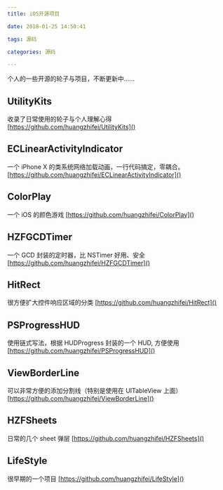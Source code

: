 ```yaml
---
title: iOS开源项目

date: 2018-01-25 14:50:41

tags: 源码

categories: 源码

---
```


个人的一些开源的轮子与项目，不断更新中......

## UtilityKits

收录了日常使用的轮子与个人理解心得 [https://github.com/huangzhifei/UtilityKits]()

## ECLinearActivityIndicator

一个 iPhone X 的类系统网络加载动画，一行代码搞定，零耦合。[https://github.com/huangzhifei/ECLinearActivityIndicator]()

## ColorPlay

一个 iOS 的颜色游戏 [https://github.com/huangzhifei/ColorPlay]()

## HZFGCDTimer

一个 GCD 封装的定时器，比 NSTimer 好用、安全 [https://github.com/huangzhifei/HZFGCDTimer]()

## HitRect

很方便扩大控件响应区域的分类 [https://github.com/huangzhifei/HitRect]()

## PSProgressHUD

使用链式写法，根据 HUDProgress 封装的一个 HUD, 方便使用 [https://github.com/huangzhifei/PSProgressHUD]()

## ViewBorderLine

可以非常方便的添加分割线（特别是使用在 UITableView 上面） [https://github.com/huangzhifei/ViewBorderLine]()

## HZFSheets

日常的几个 sheet 弹层 [https://github.com/huangzhifei/HZFSheets]()

## LifeStyle

很早期的一个项目 [https://github.com/huangzhifei/LifeStyle]()

